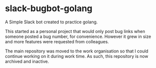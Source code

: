 # slack-bugbot-golang
A Simple Slack bot created to practice golang.

This started as a personal project that would only post bug links when someone posted a bug number, for convenience. However it grew in size and more features were requested from colleagues.

The main repository was moved to the work organisation so that I could continue working on it during work time. As such, this repository is now archived and inactive.
